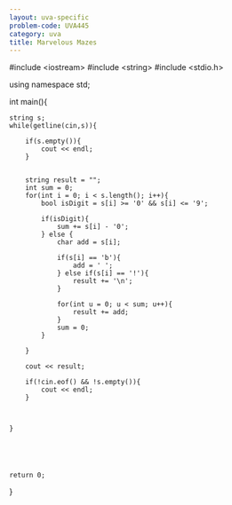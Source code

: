 ```yaml
---
layout: uva-specific
problem-code: UVA445
category: uva
title: Marvelous Mazes
---
```


#include &lt;iostream&gt;
#include &lt;string&gt;
#include &lt;stdio.h&gt;


using namespace std;

int main(){
	
	string s; 
	while(getline(cin,s)){

		if(s.empty()){
			cout << endl;
		}


		string result = "";
		int sum = 0;
		for(int i = 0; i < s.length(); i++){
			bool isDigit = s[i] >= '0' && s[i] <= '9';
		
			if(isDigit){
				sum += s[i] - '0';
			} else {
				char add = s[i];

				if(s[i] == 'b'){
					add = ' ';
				} else if(s[i] == '!'){
					result += '\n';
				}

				for(int u = 0; u < sum; u++){
					result += add;
				}
				sum = 0;
			} 

		}

		cout << result;

		if(!cin.eof() && !s.empty()){
			cout << endl;
		}



	}





	return 0; 



}
